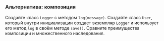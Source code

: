 ### Альтернатива: композиция
Создайте класс `Logger` с методом `log(message)`.
Создайте класс `User`, который внутри инициализации создает экземпляр `Logger` и использует его метод `log` в своём методе `save()`.
Сравните преимущества композиции и множественного наследования.
